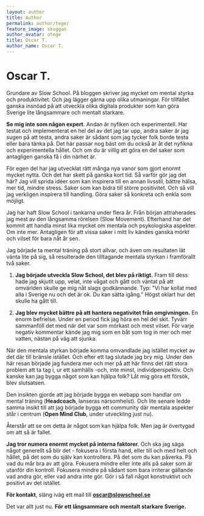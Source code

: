 ```yaml
---
layout: author
title: Author
permalink: author/tege/
feature_image: skoggan
author_avatar: otege
title: Oscar T.
author_name: Oscar T.
---
```


# Oscar T.

Grundare av Slow School. På bloggen skriver jag mycket om mental styrka och produktivitet. Och jag lägger gärna upp olika utmaningar. 
För tillfället ganska insnöad på att utveckla olika digitala produkter som kan göra Sverige lite långsammare och mentalt starkare. 

**Se mig inte som någon expert**. Andan är nyfiken och experimentell. Har testat och implementerat en hel del av det jag tar upp, andra saker är jag sugen på att testa, andra saker är sådant som jag tycker folk borde testa eller bara tänka på. Det här passar nog bäst om du också är åt det nyfikna och experimentella hållet. Och om du är villig att göra en del saker som antagligen ganska få i din närhet är.

För egen del har jag utvecklat rätt många nya vanor som gjort enormt mycket nytta. Och det har skett på ganska kort tid. Så varför gör jag det här? Jag vill sprida idéer som kan inspirera till en annan livsstil, bättre hälsa, mer tid, mindre stress. Saker som kan bidra till större positivitet. Och så vill jag verkligen inspirera till handling. Göra saker så konkreta och enkla som möjligt.

Jag har haft Slow School i tankarna under flera år. Från början attraherades jag mest av den långsamma rörelsen (Slow Movement). Efterhand har det kommit att handla minst lika mycket om mentala och psykologiska aspekter. Om inte mer. Antagligen för att vissa saker i mitt liv kändes ganska mörkt och vilset för bara nåt år sen.

Jag började ta mental träning på stort allvar, och även om resultaten lät vänta lite på sig, så resulterade den tilltagande mentala styrkan i framförallt två saker. 

1) **Jag började utveckla Slow School, det blev på riktigt.** Fram till dess hade jag skjutit upp, velat, inte vågat och gått och väntat på att omvärlden skulle ge mig nåt slags godkännande. Typ: "Vi har kollat med alla i Sverige nu och det är ok. Du kan sätta igång."  Högst oklart hur det skulle ha gått till. 

2) **Jag blev mycket bättre på att hantera negativitet från omgivningen.** En enorm befrielse. Under en period fick jag höra en hel del skit. Tyvärr sammanföll det med när det var som mörkast och mest vilset. För varje negativ kommentar kände jag mig som en båt som tog in mer och mer vatten, nästan på väg att sjunka. 

När den mentala styrkan började komma omvandlade jag istället mycket av det där till bränsle istället. Och efter ett tag slutade jag bry mig. Under den här resan började jag fundera mer och mer på att här finns det rätt stora problem att ta tag i, ur ett samhälls -och, inte minst, individperspektiv. Och kanske kan jag bygga något som kan hjälpa folk? Låt mig göra ett försök, blev slutsatsen.

Den insikten gjorde att jag började bygga en webapp som handlar om mental träning (**Headcoach**, lanseras närsomhelst). Och lite senare ledde samma insikt till att jag började bygga ett community där mentala aspekter står i centrum (**Open Mind Club**, under utveckling just nu). 

Återstår att se om detta är något som kan hjälpa folk. Men jag är övertygad om att så är fallet.

**Jag tror numera enormt mycket på interna faktorer.** Och ska jag säga något generellt så blir det - fokusera i första hand, eller till och med helt och hållet, på det som du själv kan kontrollera. På det som du kan påverka. På vad du mår bra av att göra. Fokusera mindre eller inte alls på saker som är utanför din kontroll. Fokusera mindre på sådant som bara irriterar gällande vad andra gör, eller vad andra inte gör. Gör i så fall något konstruktivt och positivt av det istället.

**För kontakt**, släng iväg ett mail till **oscar@slowschool.se**

Det var allt just nu. **För ett långsammare och mentalt starkare Sverige.**

